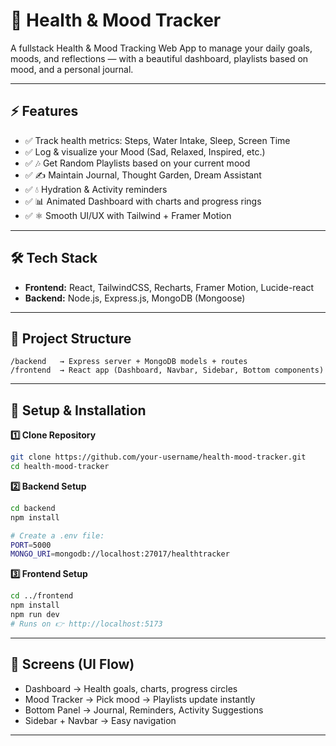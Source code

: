 

# 🌟 Health & Mood Tracker

A fullstack Health & Mood Tracking Web App to manage your daily goals, moods, and reflections — with a beautiful dashboard, playlists based on mood, and a personal journal.

---

## ⚡ Features

- ✅ Track health metrics: Steps, Water Intake, Sleep, Screen Time
- ✅ Log & visualize your Mood (Sad, Relaxed, Inspired, etc.)
- ✅ 🎶 Get Random Playlists based on your current mood
- ✅ ✍️ Maintain Journal, Thought Garden, Dream Assistant
- ✅ 💧 Hydration & Activity reminders
- ✅ 📊 Animated Dashboard with charts and progress rings
- ✅ ⚛️ Smooth UI/UX with Tailwind + Framer Motion

---

## 🛠️ Tech Stack

- **Frontend:** React, TailwindCSS, Recharts, Framer Motion, Lucide-react
- **Backend:** Node.js, Express.js, MongoDB (Mongoose)

---

## 📂 Project Structure

```
/backend   → Express server + MongoDB models + routes
/frontend  → React app (Dashboard, Navbar, Sidebar, Bottom components)
```

---

## 🚀 Setup & Installation

**1️⃣ Clone Repository**

```bash
git clone https://github.com/your-username/health-mood-tracker.git
cd health-mood-tracker
```

**2️⃣ Backend Setup**

```bash
cd backend
npm install

# Create a .env file:
PORT=5000
MONGO_URI=mongodb://localhost:27017/healthtracker


```

**3️⃣ Frontend Setup**

```bash
cd ../frontend
npm install
npm run dev
# Runs on 👉 http://localhost:5173
```


---

## 🎨 Screens (UI Flow)

- Dashboard → Health goals, charts, progress circles
- Mood Tracker → Pick mood → Playlists update instantly
- Bottom Panel → Journal, Reminders, Activity Suggestions
- Sidebar + Navbar → Easy navigation

---



